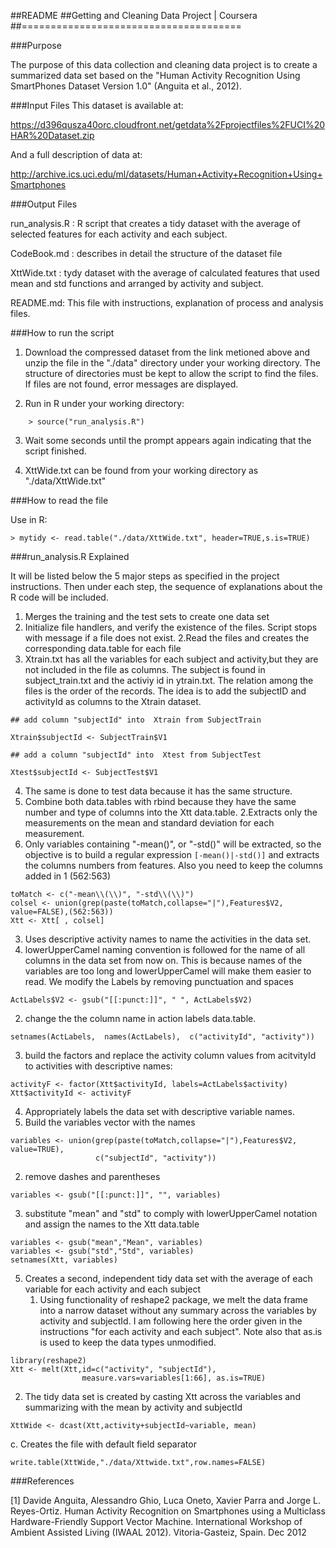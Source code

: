 ##README
##Getting and Cleaning Data Project | Coursera
##======================================


###Purpose

The purpose of this data collection and cleaning data project is to create a summarized data set based on the "Human Activity Recognition Using SmartPhones Dataset Version 1.0" (Anguita et al., 2012).

###Input Files
  This dataset is available at:

https://d396qusza40orc.cloudfront.net/getdata%2Fprojectfiles%2FUCI%20HAR%20Dataset.zip

And a full description of data at:

http://archive.ics.uci.edu/ml/datasets/Human+Activity+Recognition+Using+Smartphones

###Output Files

run_analysis.R : R script that creates a tidy dataset  with the average of selected features for each activity and each subject.

CodeBook.md : describes in detail the structure of the dataset file

XttWide.txt : tydy dataset with the average of calculated features that used mean and std functions and arranged by activity and subject.

README.md:  This file with instructions, explanation of process and analysis files.

###How to run the script

1.  Download the compressed dataset from the link metioned above and unzip the file in the "./data" directory under your working directory. The structure of directories must be kept to allow the script to find  the files. If files are not found, error messages are displayed.

2.  Run in R under your working directory: 
```
	> source("run_analysis.R")
```
3.  Wait some seconds until the prompt appears again indicating that the script finished.

4.  XttWide.txt can be found from your working directory as "./data/XttWide.txt"

###How to read the file

Use in R:
```
> mytidy <- read.table("./data/XttWide.txt", header=TRUE,s.is=TRUE)
```

###run_analysis.R Explained

It will be listed below the 5 major steps as specified in the project instructions. Then under each step, the sequence of explanations about the R code will be included.

1.  Merges the training and the test sets to create one data set
  1.  Initialize file handlers, and verify the existence of the files.  Script stops with message if a file does not exist.
  2.Read the files and creates the corresponding data.table for each file
  3. Xtrain.txt has all the variables for each subject and activity,but they are not included in the file as columns. The subject is found in subject_train.txt and the activiy id in ytrain.txt. The relation among the files is the order of the records. The idea is to add the subjectID and activityId as columns to the Xtrain dataset.  
```
## add column "subjectId" into  Xtrain from SubjectTrain

Xtrain$subjectId <- SubjectTrain$V1

## add a column "subjectId" into  Xtest from SubjectTest

Xtest$subjectId <- SubjectTest$V1
```
  4. The same is done to test data because it has the same structure.
  5.  Combine both data.tables with rbind because they have the same number and type of columns into the Xtt data.table.
2.Extracts only the measurements on the mean and standard deviation for each measurement.
  1. Only variables containing "-mean()", or  "-std()" will be extracted, so the objective is to build a regular expression 
`[-mean()|-std()]` and extracts the columns numbers from features. Also you need to keep the columns added in 1 (562:563)
```
toMatch <- c("-mean\\(\\)", "-std\\(\\)")
colsel <- union(grep(paste(toMatch,collapse="|"),Features$V2, value=FALSE),(562:563))
Xtt <- Xtt[ , colsel]
```
3.  Uses descriptive activity names to name the activities in the data set.
  1. lowerUpperCamel naming convention is followed for the name of all columns in the data set from now on.  This is because names of the variables are too long and lowerUpperCamel will make them easier to read. We modify the Labels by removing punctuation and spaces
```
ActLabels$V2 <- gsub("[[:punct:]]", " ", ActLabels$V2)
```
  2. change the the column name in action labels data.table.
```
setnames(ActLabels,  names(ActLabels),  c("activityId", "activity"))
```
  3. build the factors and replace the activity column values from acitvityId to activities with descriptive names:
```
activityF <- factor(Xtt$activityId, labels=ActLabels$activity)
Xtt$activityId <- activityF
```
4. Appropriately labels the data set with descriptive variable names.
  1. Build the variables vector with the names 
```
variables <- union(grep(paste(toMatch,collapse="|"),Features$V2, value=TRUE),
                   c("subjectId", "activity"))
```
  2.  remove dashes and parentheses 
```
variables <- gsub("[[:punct:]]", "", variables)
```
  3. substitute "mean" and "std" to comply with lowerUpperCamel notation and assign the names to the Xtt data.table
```
variables <- gsub("mean","Mean", variables)
variables <- gsub("std","Std", variables)
setnames(Xtt, variables)
```
5. Creates a second, independent tidy data set with the average of each variable for each activity and each subject 
   1. Using functionality of reshape2 package, we melt the data frame  into a narrow dataset without any summary across the variables by activity and subjectId.  I am following here the order given in the instructions "for each activity and each subject".  Note also that as.is is used to keep the data types unmodified.
```
library(reshape2)
Xtt <- melt(Xtt,id=c("activity", "subjectId"),
                measure.vars=variables[1:66], as.is=TRUE)
```
  2. The tidy data set is created by casting Xtt across the variables and summarizing with the mean by activity and subjectId
```
XttWide <- dcast(Xtt,activity+subjectId~variable, mean)
```
  c.  Creates the file with default field separator 
```
write.table(XttWide,"./data/Xttwide.txt",row.names=FALSE)
```
 





###References

[1] Davide Anguita, Alessandro Ghio, Luca Oneto, Xavier Parra and Jorge L. Reyes-Ortiz. Human Activity Recognition on Smartphones using a Multiclass Hardware-Friendly Support Vector Machine. International Workshop of Ambient Assisted Living (IWAAL 2012). Vitoria-Gasteiz, Spain. Dec 2012

